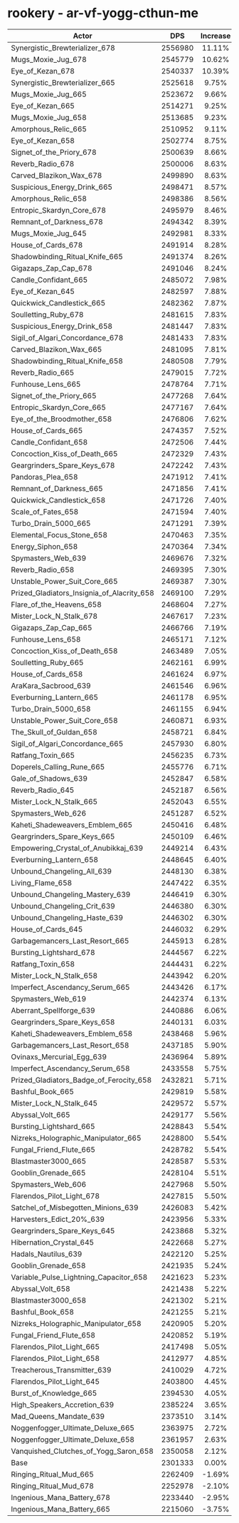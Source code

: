 # rookery - ar-vf-yogg-cthun-me
| Actor | DPS | Increase |
|---|:---:|:---:|
|Synergistic_Brewterializer_678|2556980|11.11%|
|Mugs_Moxie_Jug_678|2545779|10.62%|
|Eye_of_Kezan_678|2540337|10.39%|
|Synergistic_Brewterializer_665|2525618|9.75%|
|Mugs_Moxie_Jug_665|2523672|9.66%|
|Eye_of_Kezan_665|2514271|9.25%|
|Mugs_Moxie_Jug_658|2513685|9.23%|
|Amorphous_Relic_665|2510952|9.11%|
|Eye_of_Kezan_658|2502774|8.75%|
|Signet_of_the_Priory_678|2500639|8.66%|
|Reverb_Radio_678|2500006|8.63%|
|Carved_Blazikon_Wax_678|2499890|8.63%|
|Suspicious_Energy_Drink_665|2498471|8.57%|
|Amorphous_Relic_658|2498386|8.56%|
|Entropic_Skardyn_Core_678|2495979|8.46%|
|Remnant_of_Darkness_678|2494342|8.39%|
|Mugs_Moxie_Jug_645|2492981|8.33%|
|House_of_Cards_678|2491914|8.28%|
|Shadowbinding_Ritual_Knife_665|2491374|8.26%|
|Gigazaps_Zap_Cap_678|2491046|8.24%|
|Candle_Confidant_665|2485072|7.98%|
|Eye_of_Kezan_645|2482597|7.88%|
|Quickwick_Candlestick_665|2482362|7.87%|
|Soulletting_Ruby_678|2481615|7.83%|
|Suspicious_Energy_Drink_658|2481447|7.83%|
|Sigil_of_Algari_Concordance_678|2481433|7.83%|
|Carved_Blazikon_Wax_665|2481095|7.81%|
|Shadowbinding_Ritual_Knife_658|2480508|7.79%|
|Reverb_Radio_665|2479015|7.72%|
|Funhouse_Lens_665|2478764|7.71%|
|Signet_of_the_Priory_665|2477268|7.64%|
|Entropic_Skardyn_Core_665|2477167|7.64%|
|Eye_of_the_Broodmother_658|2476806|7.62%|
|House_of_Cards_665|2474357|7.52%|
|Candle_Confidant_658|2472506|7.44%|
|Concoction_Kiss_of_Death_665|2472329|7.43%|
|Geargrinders_Spare_Keys_678|2472242|7.43%|
|Pandoras_Plea_658|2471912|7.41%|
|Remnant_of_Darkness_665|2471856|7.41%|
|Quickwick_Candlestick_658|2471726|7.40%|
|Scale_of_Fates_658|2471594|7.40%|
|Turbo_Drain_5000_665|2471291|7.39%|
|Elemental_Focus_Stone_658|2470463|7.35%|
|Energy_Siphon_658|2470364|7.34%|
|Spymasters_Web_639|2469676|7.32%|
|Reverb_Radio_658|2469395|7.30%|
|Unstable_Power_Suit_Core_665|2469387|7.30%|
|Prized_Gladiators_Insignia_of_Alacrity_658|2469100|7.29%|
|Flare_of_the_Heavens_658|2468604|7.27%|
|Mister_Lock_N_Stalk_678|2467617|7.23%|
|Gigazaps_Zap_Cap_665|2466766|7.19%|
|Funhouse_Lens_658|2465171|7.12%|
|Concoction_Kiss_of_Death_658|2463489|7.05%|
|Soulletting_Ruby_665|2462161|6.99%|
|House_of_Cards_658|2461624|6.97%|
|AraKara_Sacbrood_639|2461546|6.96%|
|Everburning_Lantern_665|2461178|6.95%|
|Turbo_Drain_5000_658|2461155|6.94%|
|Unstable_Power_Suit_Core_658|2460871|6.93%|
|The_Skull_of_Guldan_658|2458721|6.84%|
|Sigil_of_Algari_Concordance_665|2457930|6.80%|
|Ratfang_Toxin_665|2456235|6.73%|
|Doperels_Calling_Rune_665|2455776|6.71%|
|Gale_of_Shadows_639|2452847|6.58%|
|Reverb_Radio_645|2452187|6.56%|
|Mister_Lock_N_Stalk_665|2452043|6.55%|
|Spymasters_Web_626|2451287|6.52%|
|Kaheti_Shadeweavers_Emblem_665|2450416|6.48%|
|Geargrinders_Spare_Keys_665|2450109|6.46%|
|Empowering_Crystal_of_Anubikkaj_639|2449214|6.43%|
|Everburning_Lantern_658|2448645|6.40%|
|Unbound_Changeling_All_639|2448130|6.38%|
|Living_Flame_658|2447422|6.35%|
|Unbound_Changeling_Mastery_639|2446419|6.30%|
|Unbound_Changeling_Crit_639|2446380|6.30%|
|Unbound_Changeling_Haste_639|2446302|6.30%|
|House_of_Cards_645|2446032|6.29%|
|Garbagemancers_Last_Resort_665|2445913|6.28%|
|Bursting_Lightshard_678|2444567|6.22%|
|Ratfang_Toxin_658|2444431|6.22%|
|Mister_Lock_N_Stalk_658|2443942|6.20%|
|Imperfect_Ascendancy_Serum_665|2443426|6.17%|
|Spymasters_Web_619|2442374|6.13%|
|Aberrant_Spellforge_639|2440886|6.06%|
|Geargrinders_Spare_Keys_658|2440131|6.03%|
|Kaheti_Shadeweavers_Emblem_658|2438468|5.96%|
|Garbagemancers_Last_Resort_658|2437185|5.90%|
|Ovinaxs_Mercurial_Egg_639|2436964|5.89%|
|Imperfect_Ascendancy_Serum_658|2433558|5.75%|
|Prized_Gladiators_Badge_of_Ferocity_658|2432821|5.71%|
|Bashful_Book_665|2429819|5.58%|
|Mister_Lock_N_Stalk_645|2429572|5.57%|
|Abyssal_Volt_665|2429177|5.56%|
|Bursting_Lightshard_665|2428843|5.54%|
|Nizreks_Holographic_Manipulator_665|2428800|5.54%|
|Fungal_Friend_Flute_665|2428782|5.54%|
|Blastmaster3000_665|2428587|5.53%|
|Gooblin_Grenade_665|2428104|5.51%|
|Spymasters_Web_606|2427968|5.50%|
|Flarendos_Pilot_Light_678|2427815|5.50%|
|Satchel_of_Misbegotten_Minions_639|2426083|5.42%|
|Harvesters_Edict_20%_639|2423956|5.33%|
|Geargrinders_Spare_Keys_645|2423868|5.32%|
|Hibernation_Crystal_645|2422668|5.27%|
|Hadals_Nautilus_639|2422120|5.25%|
|Gooblin_Grenade_658|2421935|5.24%|
|Variable_Pulse_Lightning_Capacitor_658|2421623|5.23%|
|Abyssal_Volt_658|2421438|5.22%|
|Blastmaster3000_658|2421302|5.21%|
|Bashful_Book_658|2421255|5.21%|
|Nizreks_Holographic_Manipulator_658|2420905|5.20%|
|Fungal_Friend_Flute_658|2420852|5.19%|
|Flarendos_Pilot_Light_665|2417498|5.05%|
|Flarendos_Pilot_Light_658|2412977|4.85%|
|Treacherous_Transmitter_639|2410029|4.72%|
|Flarendos_Pilot_Light_645|2403800|4.45%|
|Burst_of_Knowledge_665|2394530|4.05%|
|High_Speakers_Accretion_639|2385224|3.65%|
|Mad_Queens_Mandate_639|2373510|3.14%|
|Noggenfogger_Ultimate_Deluxe_665|2363975|2.72%|
|Noggenfogger_Ultimate_Deluxe_658|2361957|2.63%|
|Vanquished_Clutches_of_Yogg_Saron_658|2350058|2.12%|
|Base|2301333|0.00%|
|Ringing_Ritual_Mud_665|2262409|-1.69%|
|Ringing_Ritual_Mud_678|2252978|-2.10%|
|Ingenious_Mana_Battery_678|2233440|-2.95%|
|Ingenious_Mana_Battery_665|2215060|-3.75%|
